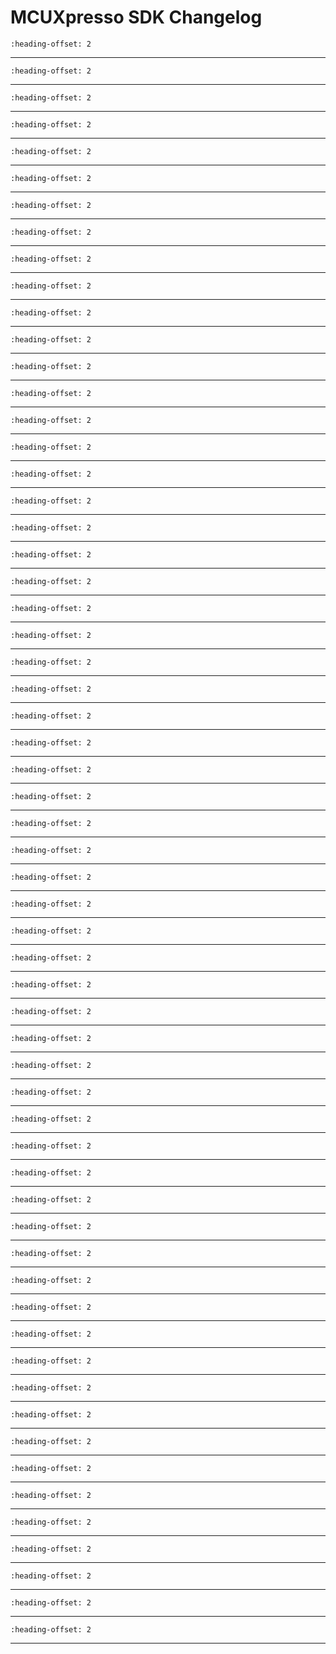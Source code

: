 # MCUXpresso SDK Changelog

```{include} ../../../../drivers/adc_12b1msps_sar/doxygen/ChangeLog_adc.md
:heading-offset: 2
```
---
```{include} ../../../../drivers/adc_etc/doxygen/ChangeLog_adc_etc.md
:heading-offset: 2
```
---
```{include} ../../../../drivers/aipstz/doxygen/ChangeLog_aipstz.md
:heading-offset: 2
```
---
```{include} ../../../../drivers/aoi/doxygen/ChangeLog_aoi.md
:heading-offset: 2
```
---
```{include} ../../../../drivers/bee/doxygen/ChangeLog_bee.md
:heading-offset: 2
```
---
```{include} ../../../../drivers/cache/armv7-m7/doxygen/ChangeLog_cache.md
:heading-offset: 2
```
---
```{include} ../../../../devices/RT/RT1040/MIMXRT1042/drivers/doxygen/ChangeLog_clock.md
:heading-offset: 2
```
---
```{include} ../../../../drivers/cmp/doxygen/ChangeLog_cmp.md
:heading-offset: 2
```
---
```{include} ../../../../drivers/common/doxygen/ChangeLog_common.md
:heading-offset: 2
```
---
```{include} ../../../../drivers/dcdc_1/doxygen/ChangeLog_dcdc.md
:heading-offset: 2
```
---
```{include} ../../../../drivers/dcp/doxygen/ChangeLog_dcp.md
:heading-offset: 2
```
---
```{include} ../../../../drivers/dmamux/doxygen/ChangeLog_dmamux.md
:heading-offset: 2
```
---
```{include} ../../../../drivers/edma/doxygen/ChangeLog_edma.md
:heading-offset: 2
```
---
```{include} ../../../../drivers/elcdif/doxygen/ChangeLog_elcdif.md
:heading-offset: 2
```
---
```{include} ../../../../drivers/enc/doxygen/ChangeLog_enc.md
:heading-offset: 2
```
---
```{include} ../../../../drivers/enet/doxygen/ChangeLog_enet.md
:heading-offset: 2
```
---
```{include} ../../../../drivers/ewm/doxygen/ChangeLog_ewm.md
:heading-offset: 2
```
---
```{include} ../../../../drivers/flexcan/doxygen/ChangeLog_flexcan.md
:heading-offset: 2
```
---
```{include} ../../../../drivers/flexio/doxygen/ChangeLog_flexio.md
:heading-offset: 2
```
---
```{include} ../../../../drivers/flexio/i2c/doxygen/ChangeLog_flexio_i2c_master.md
:heading-offset: 2
```
---
```{include} ../../../../drivers/flexio/i2s/doxygen/ChangeLog_flexio_i2s.md
:heading-offset: 2
```
---
```{include} ../../../../drivers/flexio/i2s/doxygen/ChangeLog_flexio_i2s_edma.md
:heading-offset: 2
```
---
```{include} ../../../../drivers/flexio/spi/doxygen/ChangeLog_flexio_spi.md
:heading-offset: 2
```
---
```{include} ../../../../drivers/flexio/uart/doxygen/ChangeLog_flexio_uart.md
:heading-offset: 2
```
---
```{include} ../../../../drivers/flexio/uart/doxygen/ChangeLog_flexio_uart_edma.md
:heading-offset: 2
```
---
```{include} ../../../../drivers/flexram/doxygen/ChangeLog_flexram.md
:heading-offset: 2
```
---
```{include} ../../../../drivers/flexspi/doxygen/ChangeLog_flexspi.md
:heading-offset: 2
```
---
```{include} ../../../../drivers/flexspi/doxygen/ChangeLog_flexspi_edma.md
:heading-offset: 2
```
---
```{include} ../../../../drivers/gpc_1/doxygen/ChangeLog_gpc.md
:heading-offset: 2
```
---
```{include} ../../../../drivers/igpio/doxygen/ChangeLog_gpio.md
:heading-offset: 2
```
---
```{include} ../../../../drivers/gpt/doxygen/ChangeLog_gpt.md
:heading-offset: 2
```
---
```{include} ../../../../devices/RT/RT1040/MIMXRT1042/drivers/doxygen/ChangeLog_iomuxc.md
:heading-offset: 2
```
---
```{include} ../../../../drivers/lpi2c/doxygen/ChangeLog_lpi2c.md
:heading-offset: 2
```
---
```{include} ../../../../drivers/lpi2c/doxygen/ChangeLog_lpi2c_edma.md
:heading-offset: 2
```
---
```{include} ../../../../drivers/lpspi/doxygen/ChangeLog_lpspi.md
:heading-offset: 2
```
---
```{include} ../../../../drivers/lpspi/doxygen/ChangeLog_lpspi_edma.md
:heading-offset: 2
```
---
```{include} ../../../../drivers/lpuart/doxygen/ChangeLog_lpuart.md
:heading-offset: 2
```
---
```{include} ../../../../drivers/lpuart/doxygen/ChangeLog_lpuart_edma.md
:heading-offset: 2
```
---
```{include} ../../../../drivers/ocotp/doxygen/ChangeLog_ocotp.md
:heading-offset: 2
```
---
```{include} ../../../../drivers/pit/doxygen/ChangeLog_pit.md
:heading-offset: 2
```
---
```{include} ../../../../drivers/pmu/doxygen/ChangeLog_pmu.md
:heading-offset: 2
```
---
```{include} ../../../../drivers/pwm/doxygen/ChangeLog_pwm.md
:heading-offset: 2
```
---
```{include} ../../../../drivers/pxp/doxygen/ChangeLog_pxp.md
:heading-offset: 2
```
---
```{include} ../../../../drivers/qtmr_1/doxygen/ChangeLog_qtmr.md
:heading-offset: 2
```
---
```{include} ../../../../devices/RT/RT1060/MIMXRT1062/drivers/doxygen/ChangeLog_romapi.md
:heading-offset: 2
```
---
```{include} ../../../../drivers/rtwdog/doxygen/ChangeLog_rtwdog.md
:heading-offset: 2
```
---
```{include} ../../../../drivers/sai/doxygen/ChangeLog_sai.md
:heading-offset: 2
```
---
```{include} ../../../../drivers/sai/doxygen/ChangeLog_sai_edma.md
:heading-offset: 2
```
---
```{include} ../../../../drivers/semc/doxygen/ChangeLog_semc.md
:heading-offset: 2
```
---
```{include} ../../../../drivers/snvs_hp/doxygen/ChangeLog_snvs_hp.md
:heading-offset: 2
```
---
```{include} ../../../../drivers/snvs_lp/doxygen/ChangeLog_snvs_lp.md
:heading-offset: 2
```
---
```{include} ../../../../drivers/spdif/doxygen/ChangeLog_spdif.md
:heading-offset: 2
```
---
```{include} ../../../../drivers/spdif/doxygen/ChangeLog_spdif_edma.md
:heading-offset: 2
```
---
```{include} ../../../../drivers/src/doxygen/ChangeLog_src.md
:heading-offset: 2
```
---
```{include} ../../../../drivers/tempmon/doxygen/ChangeLog_tempmon.md
:heading-offset: 2
```
---
```{include} ../../../../drivers/trng/doxygen/ChangeLog_trng.md
:heading-offset: 2
```
---
```{include} ../../../../drivers/usdhc/doxygen/ChangeLog_usdhc.md
:heading-offset: 2
```
---
```{include} ../../../../drivers/wdog01/doxygen/ChangeLog_wdog.md
:heading-offset: 2
```
---
```{include} ../../../../drivers/xbara/doxygen/ChangeLog_xbara.md
:heading-offset: 2
```
---
```{include} ../../../../drivers/xbarb/doxygen/ChangeLog_xbarb.md
:heading-offset: 2
```
---
